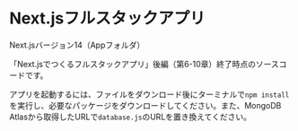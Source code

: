 # Next.jsフルスタックアプリ

Next.jsバージョン14（Appフォルダ）

「Next.jsでつくるフルスタックアプリ」後編（第6-10章）終了時点のソースコードです。

アプリを起動するには、ファイルをダウンロード後にターミナルで`npm install`を実行し、必要なパッケージをダウンロードしてください。また、MongoDB Atlasから取得したURLで`database.js`のURLを置き換えてください。